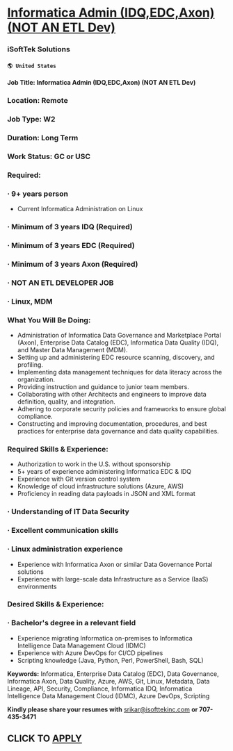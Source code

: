 # [Informatica Admin (IDQ,EDC,Axon) (NOT AN ETL Dev)](https://www.remotewlb.com/apply/informatica-admin-idq-edc-axon-not-an-etl-dev)  
### iSoftTek Solutions  
#### `🌎 United States`  

**Job Title: Informatica Admin (IDQ,EDC,Axon) (NOT AN ETL Dev)**

### Location: Remote

### Job Type: W2

### Duration: Long Term

### Work Status: GC or USC

### Required:

### · 9+ years person

  * Current Informatica Administration on Linux

### · Minimum of 3 years IDQ (Required)

### · Minimum of 3 years EDC (Required)

### · Minimum of 3 years Axon (Required)

### · NOT AN ETL DEVELOPER JOB

### · Linux, MDM

### What You Will Be Doing:

  * Administration of Informatica Data Governance and Marketplace Portal (Axon), Enterprise Data Catalog (EDC), Informatica Data Quality (IDQ), and Master Data Management (MDM).
  * Setting up and administering EDC resource scanning, discovery, and profiling.
  * Implementing data management techniques for data literacy across the organization.
  * Providing instruction and guidance to junior team members.
  * Collaborating with other Architects and engineers to improve data definition, quality, and integration.
  * Adhering to corporate security policies and frameworks to ensure global compliance.
  * Constructing and improving documentation, procedures, and best practices for enterprise data governance and data quality capabilities.

### Required Skills & Experience:

  * Authorization to work in the U.S. without sponsorship
  * 5+ years of experience administering Informatica EDC & IDQ
  * Experience with Git version control system
  * Knowledge of cloud infrastructure solutions (Azure, AWS)
  * Proficiency in reading data payloads in JSON and XML format

### · Understanding of IT Data Security

### · Excellent communication skills

### · Linux administration experience

  * Experience with Informatica Axon or similar Data Governance Portal solutions
  * Experience with large-scale data Infrastructure as a Service (IaaS) environments

### Desired Skills & Experience:

### · Bachelor's degree in a relevant field

  * Experience migrating Informatica on-premises to Informatica Intelligence Data Management Cloud (IDMC)
  * Experience with Azure DevOps for CI/CD pipelines
  * Scripting knowledge (Java, Python, Perl, PowerShell, Bash, SQL)

**Keywords:** Informatica, Enterprise Data Catalog (EDC), Data Governance, Informatica Axon, Data Quality, Azure, AWS, Git, Linux, Metadata, Data Lineage, API, Security, Compliance, Informatica IDQ, Informatica Intelligence Data Management Cloud (IDMC), Azure DevOps, Scripting

 **Kindly please share your resumes with** srikar@isofttekinc.com **or 707-435-3471**

  
## CLICK TO [APPLY](https://www.remotewlb.com/apply/informatica-admin-idq-edc-axon-not-an-etl-dev)

